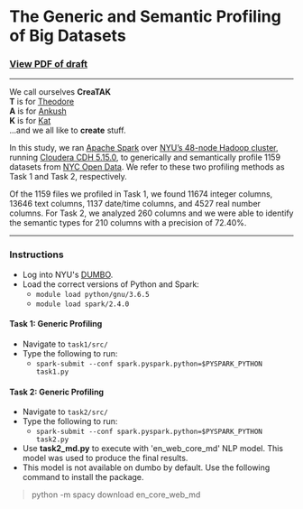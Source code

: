 # The Generic and Semantic Profiling of Big Datasets

### [View PDF of draft](https://github.com/theodorehadges/ACM_data_profiling_paper/blob/master/project_files/generic_and_semantic_profiling_of_big_datasets.pdf)


<hr>

We call ourselves **CreaTAK**  
**T** is for [Theodore](https://github.com/theodorehadges)  
**A** is for [Ankush](https://github.com/ankushjain2001)  
**K** is for [Kat](https://github.com/ruinanzhang)  
...and we all like to **create** stuff.


In this study, we ran [Apache Spark](https://spark.apache.org/) over 
[NYU’s 48-node Hadoop cluster](https://wikis.nyu.edu/display/NYUHPC/Clusters+-+Dumbo), running [Cloudera CDH 5.15.0](https://www.cloudera.com/products/open-source/apache-hadoop/key-cdh-components.html), to generically and semantically profile 1159 datasets from [NYC Open Data](https://opendata.cityofnewyork.us/). We refer to these two profiling methods as Task 1 and Task 2, respectively.

Of the 1159 files we profiled in Task 1, we found 11674 integer columns, 13646 text
columns, 1137 date/time columns, and 4527 real number columns. For Task 2, we
analyzed 260 columns and we were able to identify the semantic types for 210 columns
with a precision of 72.40%.

<hr>

### Instructions

- Log into NYU's [DUMBO](https://wikis.nyu.edu/display/NYUHPC/Clusters+-+Dumbo).
- Load the correct versions of Python and Spark:  
  - `module load python/gnu/3.6.5`  
  - `module load spark/2.4.0`  

#### Task 1: Generic Profiling
- Navigate to `task1/src/`
- Type the following to run:
  - `spark-submit --conf spark.pyspark.python=$PYSPARK_PYTHON task1.py`


#### Task 2: Generic Profiling
- Navigate to `task2/src/`
- Type the following to run:
  - `spark-submit --conf spark.pyspark.python=$PYSPARK_PYTHON task2.py`
- Use **task2_md.py** to execute with 'en_web_core_md' NLP model. This model was used to produce the final results.
- This model is not available on dumbo by default. Use the following command to install the package.
> python -m spacy download en_core_web_md


